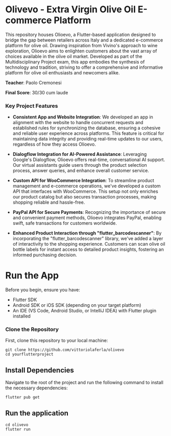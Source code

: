 # Olivevo - Extra Virgin Olive Oil E-commerce Platform

This repository houses Olioevo, a Flutter-based application designed to bridge the gap between retailers across Italy and a dedicated e-commerce platform for olive oil. Drawing inspiration from Vivino's approach to wine exploration, Olioevo aims to enlighten customers about the vast array of choices available in the olive oil market. Developed as part of the Multidisciplinary Project exam, this app embodies the synthesis of technology and tradition, striving to offer a comprehensive and informative platform for olive oil enthusiasts and newcomers alike.

**Teacher**: Paolo Cremonesi

**Final Score**: 30/30 cum laude


### Key Project Features

- **Consistent App and Website Integration**: We developed an app in alignment with the website to handle concurrent requests and established rules for synchronizing the database, ensuring a cohesive and reliable user experience across platforms. This feature is critical for maintaining data integrity and providing real-time updates to our users, regardless of how they access Olioevo.

- **Dialogflow Integration for AI-Powered Assistance**: Leveraging Google's Dialogflow, Olioevo offers real-time, conversational AI support. Our virtual assistants guide users through the product selection process, answer queries, and enhance overall customer service.

- **Custom API for WooCommerce Integration**: To streamline product management and e-commerce operations, we've developed a custom API that interfaces with WooCommerce. This setup not only enriches our product catalog but also secures transaction processes, making shopping reliable and hassle-free.

- **PayPal API for Secure Payments**: Recognizing the importance of secure and convenient payment methods, Olioevo integrates PayPal, enabling swift, safe transactions for customers worldwide.

- **Enhanced Product Interaction through "flutter_barcodescanner"**: By incorporating the "flutter_barcodescanner" library, we've added a layer of interactivity to the shopping experience. Customers can scan olive oil bottle labels for instant access to detailed product insights, fostering an informed purchasing decision.

# Run the App
Before you begin, ensure you have:
- Flutter SDK
- Android SDK or iOS SDK (depending on your target platform)
- An IDE (VS Code, Android Studio, or IntelliJ IDEA) with Flutter plugin installed

### Clone the Repository

First, clone this repository to your local machine:

```shell
git clone https://github.com/vittoriolaferla/olivevo
cd yourflutterproject
```
## Install Dependencies

Navigate to the root of the project and run the following command to install the necessary dependencies:

```shell
flutter pub get
```
## Run the application
```shell
cd olivevo
flutter run
```


